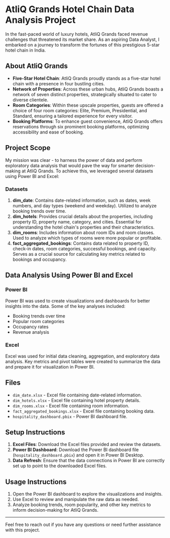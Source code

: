 # AtliQ Grands Hotel Chain Data Analysis Project

In the fast-paced world of luxury hotels, AtliQ Grands faced revenue challenges that threatened its market share. As an aspiring Data Analyst, I embarked on a journey to transform the fortunes of this prestigious 5-star hotel chain in India.

## About AtliQ Grands

- **Five-Star Hotel Chain**: AtliQ Grands proudly stands as a five-star hotel chain with a presence in four bustling cities.
- **Network of Properties**: Across these urban hubs, AtliQ Grands boasts a network of seven distinct properties, strategically situated to cater to diverse clientele.
- **Room Categories**: Within these upscale properties, guests are offered a choice of four room categories: Elite, Premium, Presidential, and Standard, ensuring a tailored experience for every visitor.
- **Booking Platforms**: To enhance guest convenience, AtliQ Grands offers reservations through six prominent booking platforms, optimizing accessibility and ease of booking.

## Project Scope

My mission was clear - to harness the power of data and perform exploratory data analysis that would pave the way for smarter decision-making at AtliQ Grands. To achieve this, we leveraged several datasets using Power BI and Excel:

### Datasets

1. **dim_date**: Contains date-related information, such as dates, week numbers, and day types (weekend and weekday). Utilized to analyze booking trends over time.
2. **dim_hotels**: Provides crucial details about the properties, including property ID, property name, category, and cities. Essential for understanding the hotel chain's properties and their characteristics.
3. **dim_rooms**: Includes information about room IDs and room classes. Used to analyze which types of rooms were more popular or profitable.
4. **fact_aggregated_bookings**: Contains data related to property ID, check-in dates, room categories, successful bookings, and capacity. Serves as a crucial source for calculating key metrics related to bookings and occupancy.

## Data Analysis Using Power BI and Excel

### Power BI

Power BI was used to create visualizations and dashboards for better insights into the data. Some of the key analyses included:

- Booking trends over time
- Popular room categories
- Occupancy rates
- Revenue analysis

### Excel

Excel was used for initial data cleaning, aggregation, and exploratory data analysis. Key metrics and pivot tables were created to summarize the data and prepare it for visualization in Power BI.

## Files

- `dim_date.xlsx` - Excel file containing date-related information.
- `dim_hotels.xlsx` - Excel file containing hotel property details.
- `dim_rooms.xlsx` - Excel file containing room information.
- `fact_aggregated_bookings.xlsx` - Excel file containing booking data.
- `hospitality_dashboard.pbix` - Power BI dashboard file.

## Setup Instructions

1. **Excel Files**: Download the Excel files provided and review the datasets.
2. **Power BI Dashboard**: Download the Power BI dashboard file (`hospitality_dashboard.pbix`) and open it in Power BI Desktop.
3. **Data Refresh**: Ensure that the data connections in Power BI are correctly set up to point to the downloaded Excel files.

## Usage Instructions

1. Open the Power BI dashboard to explore the visualizations and insights.
2. Use Excel to review and manipulate the raw data as needed.
3. Analyze booking trends, room popularity, and other key metrics to inform decision-making for AtliQ Grands.

---

Feel free to reach out if you have any questions or need further assistance with this project.

